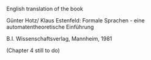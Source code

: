 English translation of the book 

Günter Hotz/ Klaus Estenfeld: Formale Sprachen - eine automatentheoretische Einführung

B.I. Wissenschaftsverlag, Mannheim, 1981

(Chapter 4 still to do)


